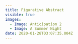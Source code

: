 ```yaml
---
title: Figurative Abstract
visible: true
images:
  - Image: Anticipation 2
  - Image: A Summer Night
date: 2020-01-28T03:07:35.004Z
---
```


